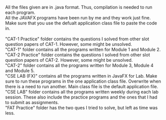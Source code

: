 All the files given are in .java format. Thus, compilation is needed to run each program.\
All the JAVAFX programs have been run by me and they work just fine. Make sure that you use the defualt application class file to paste the code in.\
\
"CAT-1 Practice" folder contains the questions I solved from other slot question papers of CAT-1. However, some might be unsolved.\
"CAT-1" folder contains all the programs written for Module 1 and Module 2.\
"CAT-2 Practice" folder contains the questions I solved from other slot question papers of CAT-2. However, some might be unsolved.\
"CAT-2" folder contains all the programs written for Module 3, Module 4 and Module 5.\
"CSE LAB (FX)" contains all the programs written in JavaFX for Lab. Make sure to run these programs in the one application class file. Overwrite when there is a need to run another. Main class file is the default application file.\
"CSE LAB" folder contains all the programs written weekly during each lab session. These also include the practice programs and the ones that I had to submit as assignments.\
"FAT Practice" folder has the two ques I tried to solve, but left as time was less.
